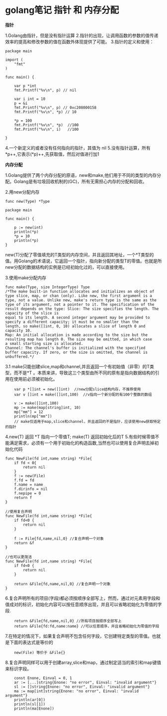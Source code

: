 # golang笔记 指针 和 内存分配


**指针**

1.Golang由指针，但是没有指针运算
2.指针的出现，让调用函数的参数的值传递效率的提高和修改参数的值在函数外体现提供了可能。
3.指针的定义和使用：

``` golang
package main

import (
	"fmt"
)

func main() {
	
	var p *int   
	fmt.Printf("%v\n", p) // nil

	var i int = 10
	p = &i
	fmt.Printf("%v\n", p) // 0xc208000158
	fmt.Printf("%v\n", *p) // 10

	*p = 100
	fmt.Printf("%v\n", *p)  //100
	fmt.Printf("%v\n", i)   //100

}
```
4.一个新定义的或者没有任何指向的指针，其值为 nil
5.没有指针运算，所有*p++,它表示(*p)++,先获取值，然后对值进行加1

**内存分配**

1.Golang提供了两个内存分配的原语，new和make,他们用于不同的类型的内存分配。Golang是有垃圾回收机制的(GC)，所有无需担心内存的分配和回收。

2.用new分配内存
``` golang
func new(Type) *Type

package main

func main() {

	p := new(int)
	println(*p)
	*p = 10
	println(*p)
}
```
new(T)分配了零值填充的T类型的内存空间，并且返回其地址，一个*T类型的值。用Golang的术语说，它返回一个指针，指向新分配的类型T的零值。也就是所new分配的数据结构的实例是已经初始化过的，可以直接使用。

3.使用make分配内存
``` golang 
func make(Type, size IntegerType) Type
/*The make built-in function allocates and initializes an object of type slice, map, or chan (only). Like new, the first argument is a type, not a value. Unlike new, make's return type is the same as the type of its argument, not a pointer to it. The specification of the result depends on the type: Slice: The size specifies the length. The capacity of the slice is
equal to its length. A second integer argument may be provided to
specify a different capacity; it must be no smaller than the
length, so make([]int, 0, 10) allocates a slice of length 0 and
capacity 10.
Map: An initial allocation is made according to the size but the
resulting map has length 0. The size may be omitted, in which case
a small starting size is allocated.
Channel: The channel's buffer is initialized with the specified
buffer capacity. If zero, or the size is omitted, the channel is unbuffered.*/
```
3.1 make只能创建slice,map和channel,并且返回一个有初始值（非零）的T类型，而不是*T 。本质来讲，导致这三个类型由所不同的原有是指向数据结构的引用在使用前必须被初始化。

``` golang
    var p *[]int = new([]int)  //new分配slice结构内存，不推荐使用
    var v []int = make([]int,100)  //v指向一个新分配的有100个整数的数组
    
    v := make([]int,100)
    mp := make(map[string]int, 10)
	mp["mm"] = 12
	println(mp["mm"])
	// make仅适用于map,slice和channel，并且返回的不是指针，应该使用new获取特定的指针
```
4.new(T) 返回 *T 指向一个零值T; make(T) 返回初始化后的T
5.有些时候零值不能满足需求，必须有一个用于初始化的构造函数,当然也可以使用复合声明去掉初始化代码
``` golang
func NewFile(fd int,name string) *File{
    if fd < 0{
        return nil
    }
    f := new(File)
    f.fd = fd
    f.name = name
    f.dirinfo = nil
    f.nepipe = 0
    return f
}

//使用复合声明
func NewFile(fd int,name string) *File{
    if fd<0 {
        return nil
    }
    
    f := File{fd,name,nil,0} //复合声明一个对象
    return &f
}

//也可以更简洁
func NewFile(fd int,name string) *File{
    if fd<0 {
        return nil
    }
    
    return &File{fd,name,nil,0} //复合声明一个对象
}
```
6.复合声明所有的项目(字段)都必须按顺序全部写上，然而，通过对元素用字段和值成对的标识，初始化内容可以按任意顺序出现，并且可以省略初始化为零值的字段.
``` golang
    return &File{fd,name,nil,0} //所有项目按顺序全部写上
    return &File{fd:fd,name:name} //可以任意顺序，并且省略初始化为零值的字段
```

7.在特定的情况下，如果复合声明不包含任何字段，它创建特定类型的零值。也就是下面的表达式是等价的
``` golang
    new(File) 等价于 &File{}
```

8.复合声明同样可以用于创建array,slice和map，通过制定适当的索引和map键值来标识字段。
``` golang
    const Enone, Einval = 0, 1
	ar := [...]string{Enone: "no error", Einval: "invalid argument"}
	sl := []string{Enone: "no error", Einval: "invalid argument"}
	ma := map[int]string{Enone: "no error", Einval: "invalid argument"}
	println(ar[0])
	println(sl[1])
	println(ma[Enone])
```






